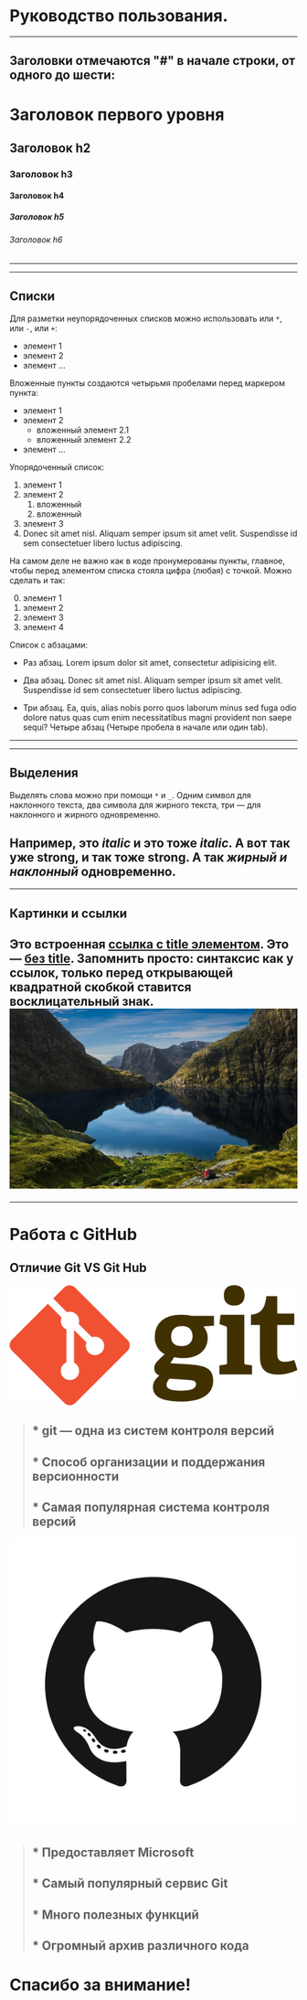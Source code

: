 # Руководство пользования.
---
## Заголовки отмечаются "#" в начале строки, от одного до шести:
# Заголовок первого уровня #
## Заголовок h2
### Заголовок h3
#### Заголовок h4
##### Заголовок h5
###### Заголовок h6
---
---
## Списки
Для разметки неупорядоченных списков можно использовать или `*`, или `-`, или `+`:

- элемент 1
- элемент 2
- элемент ...

Вложенные пункты создаются четырьмя пробелами перед маркером пункта:

* элемент 1
* элемент 2
    * вложенный элемент 2.1
    * вложенный элемент 2.2
* элемент ...

Упорядоченный список:

1. элемент 1
2. элемент 2
    1. вложенный
    2. вложенный
3. элемент 3
4. Donec sit amet nisl. Aliquam semper ipsum sit amet velit. Suspendisse id sem consectetuer libero luctus adipiscing.

На самом деле не важно как в коде пронумерованы пункты, главное, чтобы перед элементом списка стояла цифра (любая) с точкой. Можно сделать и так:

0. элемент 1
0. элемент 2
0. элемент 3
0. элемент 4

Список с абзацами:

* Раз абзац. Lorem ipsum dolor sit amet, consectetur adipisicing elit.

* Два абзац. Donec sit amet nisl. Aliquam semper ipsum sit amet velit. Suspendisse id sem consectetuer libero luctus adipiscing.

* Три абзац. Ea, quis, alias nobis porro quos laborum minus sed fuga odio dolore natus quas cum enim necessitatibus magni provident non saepe sequi?
    Четыре абзац (Четыре пробела в начале или один tab).
---
---
## Выделения
Выделять слова можно при помощи `*` и `_`. Одним символ для наклонного текста, два символа для жирного текста, три — для наклонного и жирного одновременно.

Например, это _italic_ и это тоже *italic*. А вот так уже __strong__, и так тоже **strong**. А так ***жирный и наклонный*** одновременно.
---
---
## Картинки и ссылки
Это встроенная [ссылка с title элементом](http://guskir.ru "Мой сайт"). Это — [без title](http://guskir.ru).
Запомнить просто: синтаксис как у ссылок, только перед открывающей квадратной скобкой ставится восклицательный знак.
![](Windows-10-desktop-wallpaper-hd-010.jpg)
---
---
# Работа с GitHub
## Отличие Git VS Git Hub

![](Git-logo.svg.png) 

> ## * git — одна из систем контроля версий
> ## * Способ организации и поддержания версионности
> ## * Самая популярная система контроля версий

![](GitHub-Mark.png)

> ## * Предоставляет Microsoft
> ## * Самый популярный сервис Git
> ## * Много полезных функций
> ## * Огромный архив различного кода
# Спасибо за внимание!
